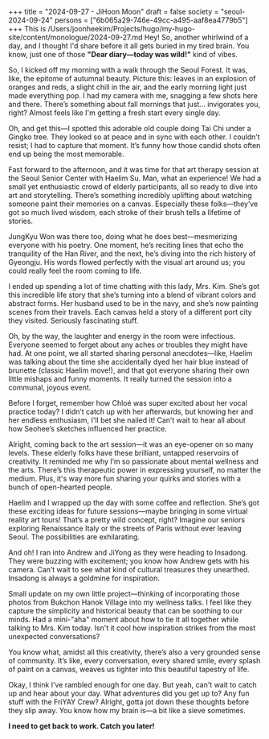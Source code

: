 +++
title = "2024-09-27 - JiHoon Moon"
draft = false
society = "seoul-2024-09-24"
persons = ["6b065a29-746e-49cc-a495-aaf8ea4779b5"]
+++
This is /Users/joonheekim/Projects/hugo/my-hugo-site/content/monologue/2024-09-27.md
Hey! So, another whirlwind of a day, and I thought I'd share before it all gets buried in my tired brain. You know, just one of those **"Dear diary—today was wild!"** kind of vibes.

So, I kicked off my morning with a walk through the Seoul Forest. It was, like, the epitome of autumnal beauty. Picture this: leaves in an explosion of oranges and reds, a slight chill in the air, and the early morning light just made everything pop. I had my camera with me, snagging a few shots here and there. There’s something about fall mornings that just... invigorates you, right? Almost feels like I'm getting a fresh start every single day.

Oh, and get this—I spotted this adorable old couple doing Tai Chi under a Gingko tree. They looked so at peace and in sync with each other. I couldn’t resist; I had to capture that moment. It’s funny how those candid shots often end up being the most memorable.

Fast forward to the afternoon, and it was time for that art therapy session at the Seoul Senior Center with Haelim Su. Man, what an experience! We had a small yet enthusiastic crowd of elderly participants, all so ready to dive into art and storytelling. There’s something incredibly uplifting about watching someone paint their memories on a canvas. Especially these folks—they’ve got so much lived wisdom, each stroke of their brush tells a lifetime of stories.

JungKyu Won was there too, doing what he does best—mesmerizing everyone with his poetry. One moment, he’s reciting lines that echo the tranquility of the Han River, and the next, he’s diving into the rich history of Gyeongju. His words flowed perfectly with the visual art around us; you could really feel the room coming to life.

I ended up spending a lot of time chatting with this lady, Mrs. Kim. She’s got this incredible life story that she’s turning into a blend of vibrant colors and abstract forms. Her husband used to be in the navy, and she’s now painting scenes from their travels. Each canvas held a story of a different port city they visited. Seriously fascinating stuff.

Oh, by the way, the laughter and energy in the room were infectious. Everyone seemed to forget about any aches or troubles they might have had. At one point, we all started sharing personal anecdotes—like, Haelim was talking about the time she accidentally dyed her hair blue instead of brunette (classic Haelim move!), and that got everyone sharing their own little mishaps and funny moments. It really turned the session into a communal, joyous event.

Before I forget, remember how Chloé was super excited about her vocal practice today? I didn’t catch up with her afterwards, but knowing her and her endless enthusiasm, I'll bet she nailed it! Can’t wait to hear all about how Seohee’s sketches influenced her practice.

Alright, coming back to the art session—it was an eye-opener on so many levels. These elderly folks have these brilliant, untapped reservoirs of creativity. It reminded me why I’m so passionate about mental wellness and the arts. There’s this therapeutic power in expressing yourself, no matter the medium. Plus, it's way more fun sharing your quirks and stories with a bunch of open-hearted people.

Haelim and I wrapped up the day with some coffee and reflection. She’s got these exciting ideas for future sessions—maybe bringing in some virtual reality art tours! That’s a pretty wild concept, right? Imagine our seniors exploring Renaissance Italy or the streets of Paris without ever leaving Seoul. The possibilities are exhilarating.

And oh! I ran into Andrew and JiYong as they were heading to Insadong. They were buzzing with excitement; you know how Andrew gets with his camera. Can’t wait to see what kind of cultural treasures they unearthed. Insadong is always a goldmine for inspiration.

Small update on my own little project—thinking of incorporating those photos from Bukchon Hanok Village into my wellness talks. I feel like they capture the simplicity and historical beauty that can be soothing to our minds. Had a mini-"aha" moment about how to tie it all together while talking to Mrs. Kim today. Isn't it cool how inspiration strikes from the most unexpected conversations?

You know what, amidst all this creativity, there’s also a very grounded sense of community. It’s like, every conversation, every shared smile, every splash of paint on a canvas, weaves us tighter into this beautiful tapestry of life.

Okay, I think I’ve rambled enough for one day. But yeah, can't wait to catch up and hear about your day. What adventures did you get up to? Any fun stuff with the FriYAY Crew? Alright, gotta jot down these thoughts before they slip away. You know how my brain is—a bit like a sieve sometimes.

**I need to get back to work. Catch you later!**
